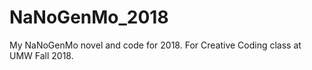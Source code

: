 # NaNoGenMo_2018
My NaNoGenMo novel and code for 2018.
For Creative Coding class at UMW Fall 2018. 
